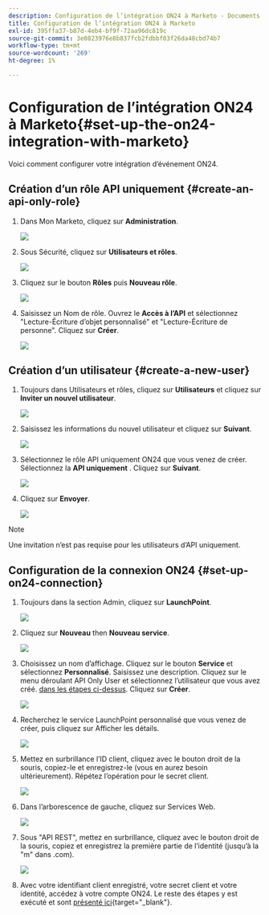 ```yaml
---
description: Configuration de l’intégration ON24 à Marketo - Documents Marketo - Documentation du produit
title: Configuration de l’intégration ON24 à Marketo
exl-id: 395ffa37-b87d-4eb4-bf9f-72aa96dc819c
source-git-commit: 3e0823976e8b837fcb2fdbbf03f26da48cbd74b7
workflow-type: tm+mt
source-wordcount: '269'
ht-degree: 1%

---
```


# Configuration de l’intégration ON24 à Marketo{#set-up-the-on24-integration-with-marketo}

Voici comment configurer votre intégration d’événement ON24.

## Création d’un rôle API uniquement {#create-an-api-only-role}

1. Dans Mon Marketo, cliquez sur **Administration**.

   ![](assets/set-up-the-on24-integration-with-marketo-1.png)

1. Sous Sécurité, cliquez sur **Utilisateurs et rôles**.

   ![](assets/set-up-the-on24-integration-with-marketo-2.png)

1. Cliquez sur le bouton **Rôles** puis **Nouveau rôle**.

   ![](assets/set-up-the-on24-integration-with-marketo-3.png)

1. Saisissez un Nom de rôle. Ouvrez le **Accès à l’API** et sélectionnez &quot;Lecture-Écriture d’objet personnalisé&quot; et &quot;Lecture-Écriture de personne&quot;. Cliquez sur **Créer**.

   ![](assets/set-up-the-on24-integration-with-marketo-4.png)

## Création d’un utilisateur {#create-a-new-user}

1. Toujours dans Utilisateurs et rôles, cliquez sur **Utilisateurs** et cliquez sur **Inviter un nouvel utilisateur**.

   ![](assets/set-up-the-on24-integration-with-marketo-5.png)

1. Saisissez les informations du nouvel utilisateur et cliquez sur **Suivant**.

   ![](assets/set-up-the-on24-integration-with-marketo-6.png)

1. Sélectionnez le rôle API uniquement ON24 que vous venez de créer. Sélectionnez la **API uniquement** . Cliquez sur **Suivant**.

   ![](assets/set-up-the-on24-integration-with-marketo-7.png)

1. Cliquez sur **Envoyer**.

   ![](assets/set-up-the-on24-integration-with-marketo-8.png)

>[!NOTE]
>
>Une invitation n’est pas requise pour les utilisateurs d’API uniquement.

## Configuration de la connexion ON24 {#set-up-on24-connection}

1. Toujours dans la section Admin, cliquez sur **LaunchPoint**.

   ![](assets/set-up-the-on24-integration-with-marketo-9.png)

1. Cliquez sur **Nouveau** then **Nouveau service**.

   ![](assets/set-up-the-on24-integration-with-marketo-10.png)

1. Choisissez un nom d’affichage. Cliquez sur le bouton **Service** et sélectionnez **Personnalisé**. Saisissez une description. Cliquez sur le menu déroulant API Only User et sélectionnez l’utilisateur que vous avez créé. [dans les étapes ci-dessus](#create-a-new-user). Cliquez sur **Créer**.

   ![](assets/set-up-the-on24-integration-with-marketo-11.png)

1. Recherchez le service LaunchPoint personnalisé que vous venez de créer, puis cliquez sur Afficher les détails.

   ![](assets/set-up-the-on24-integration-with-marketo-12.png)

1. Mettez en surbrillance l’ID client, cliquez avec le bouton droit de la souris, copiez-le et enregistrez-le (vous en aurez besoin ultérieurement). Répétez l’opération pour le secret client.

   ![](assets/set-up-the-on24-integration-with-marketo-13.png)

1. Dans l’arborescence de gauche, cliquez sur Services Web.

   ![](assets/set-up-the-on24-integration-with-marketo-14.png)

1. Sous &quot;API REST&quot;, mettez en surbrillance, cliquez avec le bouton droit de la souris, copiez et enregistrez la première partie de l’identité (jusqu’à la &quot;m&quot; dans .com).

   ![](assets/set-up-the-on24-integration-with-marketo-15.png)

1. Avec votre identifiant client enregistré, votre secret client et votre identité, accédez à votre compte ON24. Le reste des étapes y est exécuté et sont [présenté ici](https://on24support.force.com/Support/s/article/Connect-Marketo-ON24-Connect-Data-Integration#Step6){target=&quot;_blank&quot;}.
